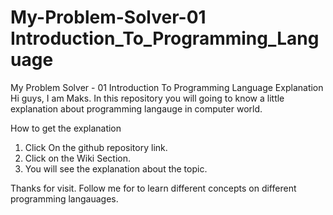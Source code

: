 # My-Problem-Solver-01 Introduction_To_Programming_Language
My Problem Solver - 01 Introduction To Programming Language Explanation
Hi guys, I am Maks. In this repository you will going to know a little explanation about programming langauge in computer world. 

How to get the explanation
1. Click On the github repository link.
2. Click on the Wiki Section.
3. You will see the explanation about the topic.

Thanks for visit. Follow me for to learn different concepts on different programming langauages.

